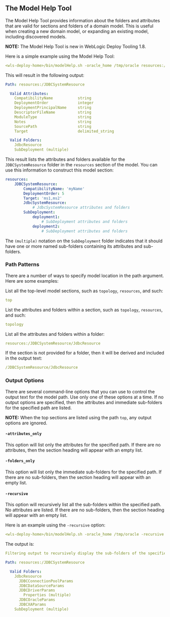 ## The Model Help Tool

The Model Help Tool provides information about the folders and attributes that are valid for sections and folders of a domain model. This is useful when creating a new domain model, or expanding an existing model, including discovered models.

**NOTE:** The Model Help Tool is new in WebLogic Deploy Tooling 1.8.

Here is a simple example using the Model Help Tool:
```yaml
<wls-deploy-home>/bin/modelHelp.sh -oracle_home /tmp/oracle resources:/JDBCSystemResource
```
This will result in the following output:
```yaml
Path: resources:/JDBCSystemResource

  Valid Attributes:
    CompatibilityName           string
    DeploymentOrder             integer
    DeploymentPrincipalName     string
    DescriptorFileName          string
    ModuleType                  string
    Notes                       string
    SourcePath                  string
    Target                      delimited_string

  Valid Folders:
    JdbcResource
    SubDeployment (multiple)
```
This result lists the attributes and folders available for the `JDBCSystemResource` folder in the `resources` section of the model. You can use this information to construct this model section:
```yaml
resources:
    JDBCSystemResource:
        CompatibilityName: 'myName'
        DeploymentOrder: 5
        Target: 'ms1,ms2'
        JdbcSystemResource:
            # JdbcSystemResource attributes and folders
        SubDeployment:
            deployment1:
                # SubDeployment attributes and folders
            deployment2:
                # SubDeployment attributes and folders
```
The `(multiple)` notation on the `SubDeployment` folder indicates that it should have one or more named sub-folders containing its attributes and sub-folders.

### Path Patterns
There are a number of ways to specify model location in the path argument. Here are some examples:
 
List all the top-level model sections, such as `topology`, `resources`, and such:
```yaml
top
```
 
List the attributes and folders within a section, such as `topology`, `resources`, and such:
```yaml
topology
```
 
List all the attributes and folders within a folder:
```yaml
resources:/JDBCSystemResource/JdbcResource
```
 
If the section is not provided for a folder, then it will be derived and included in the output text:
```yaml
/JDBCSystemResource/JdbcResource
```

### Output Options
There are several command-line options that you can use to control the output text for the model path. Use only one of these options at a time. If no output options are specified, then the attributes and immediate sub-folders for the specified path are listed.

**NOTE:** 
When the top sections are listed using the path ```top```, any output options are ignored.  

#### ```-attributes_only```
This option will list only the attributes for the specified path. If there are no attributes, then the section heading will appear with an empty list.

#### ```-folders_only```
This option will list only the immediate sub-folders for the specified path. If there are no sub-folders, then the section heading will appear with an empty list.

#### ```-recursive```
This option will recursively list all the sub-folders within the specified path. No attributes are listed. If there are no sub-folders, then the section heading will appear with an empty list.
  
Here is an example using the `-recursive` option:
```yaml
<wls-deploy-home>/bin/modelHelp.sh -oracle_home /tmp/oracle -recursive resources:/JDBCSystemResource
```
The output is:
```yaml
Filtering output to recursively display the sub-folders of the specified model section or path

Path: resources:/JDBCSystemResource

  Valid Folders:
    JdbcResource
      JDBCConnectionPoolParams
      JDBCDataSourceParams
      JDBCDriverParams
        Properties (multiple)
      JDBCOracleParams
      JDBCXAParams
    SubDeployment (multiple)
```
